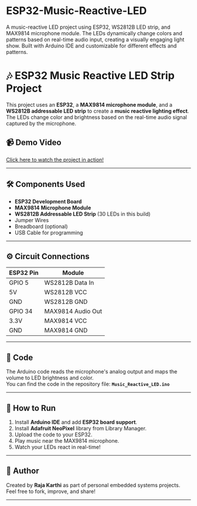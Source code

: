 # ESP32-Music-Reactive-LED
A music-reactive LED project using ESP32, WS2812B LED strip, and MAX9814 microphone module. The LEDs dynamically change colors and patterns based on real-time audio input, creating a visually engaging light show. Built with Arduino IDE and customizable for different effects and patterns.

# 🎶 ESP32 Music Reactive LED Strip Project

This project uses an **ESP32**, a **MAX9814 microphone module**, and a **WS2812B addressable LED strip** to create a **music reactive lighting effect**.  
The LEDs change color and brightness based on the real-time audio signal captured by the microphone.

## 📹 Demo Video
[Click here to watch the project in action!](https://drive.google.com/file/d/1g8-eeuDBgM1ulEj6Ryw7smV0ocURHB7z/view?usp=drivesdk)

---

## 🛠 Components Used
- **ESP32 Development Board**
- **MAX9814 Microphone Module**
- **WS2812B Addressable LED Strip** (30 LEDs in this build)
- Jumper Wires
- Breadboard (optional)
- USB Cable for programming

---

## ⚙️ Circuit Connections
| ESP32 Pin | Module |
|-----------|--------|
| GPIO 5    | WS2812B Data In |
| 5V        | WS2812B VCC |
| GND       | WS2812B GND |
| GPIO 34   | MAX9814 Audio Out |
| 3.3V      | MAX9814 VCC |
| GND       | MAX9814 GND |

---

## 📄 Code
The Arduino code reads the microphone's analog output and maps the volume to LED brightness and color.  
You can find the code in the repository file: **`Music_Reactive_LED.ino`**

---

## 🚀 How to Run
1. Install **Arduino IDE** and add **ESP32 board support**.
2. Install **Adafruit NeoPixel** library from Library Manager.
3. Upload the code to your ESP32.
4. Play music near the MAX9814 microphone.
5. Watch your LEDs react in real-time!

---

## 📢 Author
Created by **Raja Karthi** as part of personal embedded systems projects.  
Feel free to fork, improve, and share!  

---
